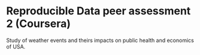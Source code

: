 # Reproducible Data peer assessment 2 (Coursera)

Study of weather events and theirs impacts on public health and economics of USA.